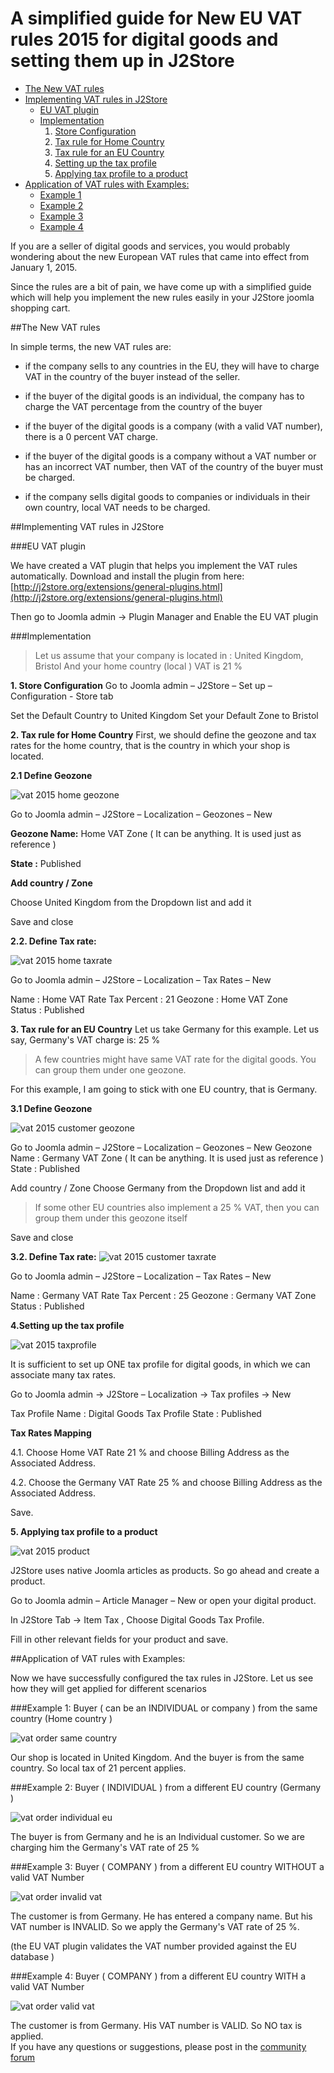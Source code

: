 # A simplified guide for New EU VAT rules 2015 for digital goods and setting them up in J2Store

* [The New VAT rules](#new_vat_rule)
* [Implementing VAT rules in J2Store](#implement_vat_rule)
	* [EU VAT plugin](#eu_vat_plugin)
	* [Implementation](#implementation)
		1. [Store Configuration](#store_config)
		2. [Tax rule for Home Country](#tax_rule_home)
		3. [Tax rule for an EU Country](#tax_rule_eu)
		4. [Setting up the tax profile](#setting_up_tax_profile)
		5. [Applying tax profile to a product](#apply_tax_profile)
* [Application of VAT rules with Examples:](#application_vat_example)
	* [Example 1](#ex_1)
	* [Example 2](#ex_2)
	* [Example 3](#ex_3)
	* [Example 4](#ex_4)

If you are a seller of digital goods and services, you would probably wondering about the new European VAT rules that came into effect from January 1, 2015.

Since the rules are a bit of pain, we have come up with a simplified guide which will help you implement the new rules easily in your J2Store joomla shopping cart.

<a name="new_vat_rule"></a>
##The New VAT rules

In simple terms, the new VAT rules are:

* if the company sells to any countries in the EU, they will have to charge VAT in the country of the buyer instead of the seller.

* if the buyer of the digital goods is an individual, the company has to charge the VAT percentage from the country of the buyer

* if the buyer of the digital goods is a company (with a valid VAT number), there is a 0 percent VAT charge.

* if the buyer of the digital goods is a company without a VAT number or has an incorrect VAT number, then VAT of the country of the buyer must be charged.

* if the company sells digital goods to companies or individuals in their own country, local VAT needs to be charged.
<a name="implement_vat_rule"></a>

##Implementing VAT rules in J2Store
<a name="eu_vat_plugin"></a>

###EU VAT plugin

We have created a VAT plugin that helps you implement the VAT rules automatically.
Download and install the plugin from here:
[http://j2store.org/extensions/general-plugins.html](http://j2store.org/extensions/general-plugins.html)

Then go to Joomla admin -> Plugin Manager and Enable the EU VAT plugin
<a name="implementation"></a>

###Implementation

>Let us assume that your company is located in : United Kingdom, Bristol
And your home country (local ) VAT is 21 %

<a name="store_config"></a>
**1. Store Configuration**
 Go to Joomla admin – J2Store – Set up – Configuration - Store tab
 
 Set the Default Country to United Kingdom
 Set your Default Zone to Bristol
 
<a name="tax_rule_home"></a>
**2. Tax rule for Home Country**
 First, we should define the geozone and tax rates for the home country, that is the country in which your shop is located.

 **2.1 Define Geozone**

![vat 2015 home geozone]()

Go to Joomla admin – J2Store – Localization – Geozones – New        

 **Geozone Name:** Home VAT Zone ( It can be anything. It is used just as reference )    
 
   **State :** Published

   **Add country / Zone**

   Choose United Kingdom from the Dropdown list and add it

   Save and close

 **2.2. Define Tax rate:**

![vat 2015 home taxrate]()

Go to Joomla admin – J2Store – Localization – Tax Rates – New
        
Name        : Home VAT Rate
Tax Percent    : 21
Geozone     :  Home VAT Zone    
Status     : Published
<a name="tax_rule_eu"></a>

**3. Tax rule for an EU Country**
 Let us take Germany for this example.   Let us say, Germany's VAT charge is:  25 %
 >A few countries might have same VAT rate for the digital goods. You can group them under one geozone.
 
 For this example, I am going to stick with one EU country, that is Germany.

  **3.1 Define Geozone**
  
![vat 2015 customer geozone]()

   Go to Joomla admin – J2Store – Localization – Geozones – New
   Geozone Name : Germany VAT Zone ( It can be anything. It is used just as reference )
    State : Published

   Add country / Zone
    Choose Germany from the Dropdown list and add it
>If some other EU countries also implement a 25 % VAT, then you can group them under this geozone itself

   Save and close

   **3.2. Define Tax rate:**
![vat 2015 customer taxrate]()

   Go to Joomla admin – J2Store – Localization – Tax Rates – New

   Name        : Germany VAT Rate
   Tax Percent    : 25
   Geozone     :  Germany VAT Zone
   Status     : Published
   
<a name="setting_up_tax_profile"></a>
**4.Setting up the tax profile**

![vat 2015 taxprofile]()

It is sufficient to set up ONE tax profile for digital goods, in which we can associate many tax rates.

Go to Joomla admin → J2Store – Localization → Tax profiles → New
    
Tax Profile Name    : Digital Goods Tax Profile
State            : Published

**Tax Rates Mapping**
    
  4.1. Choose Home VAT Rate 21 %  and choose Billing Address as the Associated Address.

  4.2. Choose the Germany VAT Rate 25 %  and choose Billing Address as the Associated Address.

  Save.
  <a name="apply_tax_profile"></a>

**5. Applying tax profile to a product**

![vat 2015 product]()

J2Store uses native Joomla articles as products. So go ahead and create a product.

Go to Joomla admin – Article Manager – New or open your digital product.
    
In J2Store Tab → Item Tax , Choose Digital Goods Tax Profile.


Fill in other relevant fields for your product and save.
<a name="application_vat_example"></a>

##Application of VAT rules with Examples:

Now we have successfully configured the tax rules in J2Store. Let us see how they will get applied for different scenarios
<a name="ex_1"></a>

###Example 1: Buyer  ( can be an INDIVIDUAL or company ) from the same country (Home country )

![vat order same country]()

Our shop is located in United Kingdom. And the buyer is from the same country. So local tax of 21 percent applies.
<a name="ex_2"></a>

###Example 2: Buyer ( INDIVIDUAL ) from a different EU country (Germany )

![vat order individual eu]()

The buyer is from Germany and he is an Individual customer. So we are charging him the Germany's VAT rate of 25 %
<a name="ex_3"></a>
 
###Example 3: Buyer ( COMPANY ) from a different EU country WITHOUT a valid VAT Number

![vat order invalid vat]()

The customer is from Germany. He has entered a company name. But his VAT number is INVALID.  So we apply the Germany's VAT rate of 25 %.

(the EU VAT plugin validates the VAT number provided against the EU database )
<a name="ex_4"></a>

###Example 4: Buyer ( COMPANY ) from a different EU country WITH a valid VAT Number

![vat order valid vat]()

The customer is from Germany.  His VAT number is VALID.  So NO tax is applied.
<br>
If you have any questions or suggestions, please post in the [community forum](http://j2store.org/forum/index.html)
